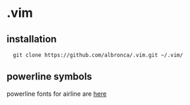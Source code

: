 # .vim

## installation
```
  git clone https://github.com/albronca/.vim.git ~/.vim/
```

## powerline symbols
powerline fonts for airline are [here](https://github.com/powerline/fonts)
